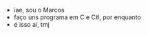 - iae, sou o Marcos
- faço uns programa em C e C#, por enquanto
- é isso aí, tmj

<!---
MVPSuk/MVPSuk is a ✨ special ✨ repository because its `README.md` (this file) appears on your GitHub profile.
You can click the Preview link to take a look at your changes.
--->
